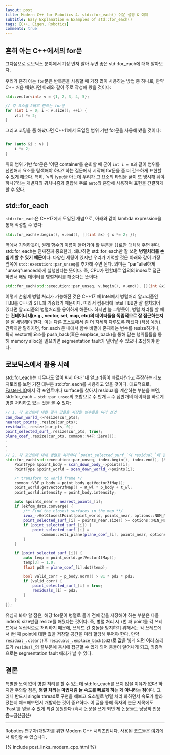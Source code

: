 ```yaml
---
layout: post
title: Modern C++ for Robotics 4. std::for_each() 쉬운 설명 & 예제
subtitle: Easy Explanation & Examples of std::for_each()
tags: [C++, Eigen, Robotics]
comments: true
---
```


## 흔히 아는 C++에서의 for문 

그다음으로 로보틱스 분야에서 기장 먼저 알아 두면 좋은 std::for_each에 대해 알아보자.

우리가 흔히 아는 `for`문은 반복문을 사용할 때 가장 많이 사용하는 방법 중 하나로, 
만약 C++ 처음 배웠다면 아래와 같이 주로 작성해 왔을 것이다:

```cpp
std::vector<int> v = {1, 2, 3, 4, 5};

// 각 요소를 2배로 만드는 for문
for (int i = 0; i < v.size(); ++i) {
    v[i] *= 2;
}
```

그리고 코딩을 좀 해봤다면 C++11에서 도입된 범위 기반 for문을 사용해 봤을 것이다:

```cpp

for (auto &i : v) {
    i *= 2;
}
```

위의 범위 기반 for문은 
'어떤 container를 순회할 때 굳이 `int i = 0`과 같이 범위를 선언해서 요소를 탐색해야 하나?'하는 질문에서 시작해 for문을 좀 더 간소하게 표현할 수 있게 해준다.
특히, 'v의 type을 아는데 우리가 그 요소의 타입을 굳이 또 명시해 줘야 하나?'라는 개발자의 귀차니즘과 결합해 주로 `auto`와 혼합해 사용하며 표현을 간결하게 할 수 있다.

## std::for_each

`std::for_each`은 C++17에서 도입된 개념으로, 아래와 같이 lambda expression을 통해 작성할 수 있다:

```cpp
std::for_each(v.begin(), v.end(), [](int &x) { x *= 2; });
```

앞에서 기억하듯이, 원래 함수의 이름이 들어가야 할 부분을 `[]`로만 대체해 주면 된다.
std::for_each는 진짜진짜 중요한데, 왜냐하면 std::for_each만 잘 쓰면 **병렬처리를 손쉽게 할 수 있기 때문**이다.
다양한 세팅이 있지만 우리가 기억할 것은 아래와 같이 가장 앞쪽에 `std::execution::par_unseq`를 추가해 주면 된다.
의미는 "par"allel하게 "unseq"uenced하게 실행한다는 뜻이다. 즉, CPU가 편할대로 임의의 index로 접근하면서 해당 데이터를 병렬처리를 해준다는 뜻이다:

```cpp
std::for_each(std::execution::par_unseq, v.begin(), v.end(), [](int &x) { x *= 2; }); 
```

이렇게 손쉽게 병렬 처리가 가능해진 것은 C++17 때 Intel에서 병렬처리 알고리즘인 TBB를 C++의 STL에 기증했기 때문이다. 
따라서 컴퓨터에 Intel TBB만 잘 설치되어 있다면 알고리즘의 병렬처리를 용이하게 해준다.
하지만 늘 그렇듯이, 병렬 처리를 할 때는 **컨테이너 내(e.g., vector, set, map, etc)의 데이터들을 독립적으로 잘 접근하는지**을 잘 세팅해야 한다. 
이는 다른 포스트에서 좀 더 자세히 다루도록 하겠다 (작성 예정).
간략히만 말하자면, for_each 문 내에서 함수 바깥에 존재하는 변수를 resize하거나, 특히 vector에 요소를 push_back(혹은 emplace_back)을 통해 담는 행위들들을 통해 memory alloc을 일으키면 segmentation fault가 일어날 수 있으니 조심해야 한다.

## 로보틱스에서 활용 사례

std::for_each는 너무나도 많이 써서 아마 '내 알고리즘이 빠르다!'라고 주장하는 레포지토리를 보면 거진 대부분 std::for_each를 사용하고 있을 것이다. 
대표적으로, [Faster-LIO](https://github.com/gaoxiang12/faster-lio)에서 각 포인트마다 surface를 찾아서 residual을 계산하는 부분을 보면,
std::for_each + `std::par_unseq`의 조합으로 수 만개 ~ 수 십만개의 데이터를 빠르게 병렬 처리하고 있는 것을 볼 수 있다:

```cpp
// 1. 각 포인트에 대한 결과 값들을 저장할 변수들을 미리 선언
can_down_world_->resize(cur_pts);
nearest_points_.resize(cur_pts);
residuals_.resize(cur_pts, 0);
point_selected_surf_.resize(cur_pts, true);
plane_coef_.resize(cur_pts, common::V4F::Zero());
.
.
.
// 2. 각 포인트에 대해 병렬로 처리하여 `point_selected_surf_`와 residual_`에 결과 값 할당
std::for_each(std::execution::par_unseq, index.begin(), index.end(), [&](const size_t &i) {
    PointType &point_body = scan_down_body_->points[i];
    PointType &point_world = scan_down_world_->points[i];

    /* transform to world frame */
    common::V3F p_body = point_body.getVector3fMap();
    point_world.getVector3fMap() = R_wl * p_body + t_wl;
    point_world.intensity = point_body.intensity;

    auto &points_near = nearest_points_[i];
    if (ekfom_data.converge) {
        /** Find the closest surfaces in the map **/
        ivox_->GetClosestPoint(point_world, points_near, options::NUM_MATCH_POINTS);
        point_selected_surf_[i] = points_near.size() >= options::MIN_NUM_MATCH_POINTS;
        if (point_selected_surf_[i]) {
            point_selected_surf_[i] =
                common::esti_plane(plane_coef_[i], points_near, options::ESTI_PLANE_THRESHOLD);
        }
    }

    if (point_selected_surf_[i]) {
        auto temp = point_world.getVector4fMap();
        temp[3] = 1.0;
        float pd2 = plane_coef_[i].dot(temp);

        bool valid_corr = p_body.norm() > 81 * pd2 * pd2;
        if (valid_corr) {
            point_selected_surf_[i] = true;
            residuals_[i] = pd2;
        }
    }
});
```

유심히 봐야 할 점은, 해당 for문이 병렬로 돌기 전에 값을 저장해야 하는 부분은 다들 index의 size만큼 resize를 해뒀다는 것이다.
즉, 병렬 처리 시 `i`번 째 point를 각 쓰레드에서 독립적으로 처리하기 때문에, 쓰레드 간 충돌을 방지하기 위해서는 각 쓰레드에서 i번 째 point에 대한 값을 저장할 공간을 미리 할당해 두어야 한다.
만약 `residual_.clear()`후 `residuals_.emplace_back(pd2)`로 값을 넣게 되면 여러 쓰레드가 `residual_`의 끝부분에 동시에 접근할 수 있게 되어 충돌이 일어나게 되고, 
최종적으로는 segmentation fault 에러가 날 수 있다.

## 결론 

특별한 노력 없이 병렬 처리를 할 수 있는데 std:for_each를 쓰지 않을 이유가 없다!
하지만 주의할 점은, **병렬 처리는 마법처럼 늘 속도를 빠르게 하는 게 아니라는 점**이다.
그러니 반드시 single thread로 구현을 해보고 요소별로 병렬 처리 화하면서 속도가 빨라졌는지 체크해보면서 개발하는 것이 중요하다.
이 글을 통해 독자의 논문 제목에도 'Fast'를 넣을 수 있게 되길 응원한다 ~~(혹시 논문을 쓰게 되면 제 논문들도 낭낭히 인용 좀...굽신굽신)~~

---

Robotics 연구자/개발자를 위한 Modern C++ 시리즈입니다.
사용된 코드들은 [여기](https://github.com/LimHyungTae/moderncpp_study)에서 확인할 수 있습니다.

{% include post_links_modern_cpp.html %}
